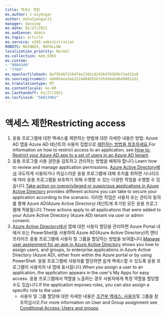 ```yaml
---
title: 액세스 제한
ms.author: v-aiyengar
author: AshaIyengar21
manager: dansimp
ms.date: 01/27/2021
ms.audience: Admin
ms.topic: article
ms.service: o365-administration
ROBOTS: NOINDEX, NOFOLLOW
localization_priority: Normal
ms.collection: Adm_O365
ms.custom:
- "9004349"
- "7769"
ms.openlocfilehash: 8af9546f219474e2382cd2436470385bf3ad31e8
ms.sourcegitcommit: eb685eea3ab312d404d55bfd5594a5d6d68811d1
ms.translationtype: MT
ms.contentlocale: ko-KR
ms.lasthandoff: 01/27/2021
ms.locfileid: "50013982"
---
```

# <a name="restricting-access"></a><span data-ttu-id="10f97-102">액세스 제한</span><span class="sxs-lookup"><span data-stu-id="10f97-102">Restricting access</span></span>

1. <span data-ttu-id="10f97-103">응용 프로그램에 대한 액세스를 제한하는 방법에 대한 자세한 내용은 방법: Azure AD 앱을 Azure AD 테넌트의 사용자 집합으로 [제한하는 방법을 참조하세요.](https://docs.microsoft.com/azure/active-directory/develop/howto-restrict-your-app-to-a-set-of-users)</span><span class="sxs-lookup"><span data-stu-id="10f97-103">For information on how to restrict access to an application, see [How to: Restrict your Azure AD app to a set of users in an Azure AD tenant](https://docs.microsoft.com/azure/active-directory/develop/howto-restrict-your-app-to-a-set-of-users).</span></span>
1. <span data-ttu-id="10f97-104">응용 프로그램 사용 권한을 검토하고 관리하는 방법을 배워야 합니다.</span><span class="sxs-lookup"><span data-stu-id="10f97-104">Learn how to review and manage application permissions.</span></span> <span data-ttu-id="10f97-105">[Azure Active Directory에서](https://docs.microsoft.com/azure/active-directory/manage-apps/manage-application-permissions#control-access-to-an-application) 과도하게 사용되거나 의심스러운 응용 프로그램에 대해 조치를 취하면 시나리오에 따라 응용 프로그램을 보호하기 위해 수행할 수 있는 다양한 작업을 수행할 수 있습니다.</span><span class="sxs-lookup"><span data-stu-id="10f97-105">[Take action on overprivileged or suspicious applications in Azure Active Directory](https://docs.microsoft.com/azure/active-directory/manage-apps/manage-application-permissions#control-access-to-an-application) provides different actions you can take to secure your application according to the scenario.</span></span> <span data-ttu-id="10f97-106">이러한 작업은 사용자 또는 관리자 동의를 통해 Azure AD(Azure Active Directory) 테넌트에 추가된 모든 응용 프로그램에 적용됩니다.</span><span class="sxs-lookup"><span data-stu-id="10f97-106">These actions apply to all applications that were added to your Azure Active Directory (Azure AD) tenant via user or admin consent.</span></span>
1. <span data-ttu-id="10f97-107">[Azure Active Directory에서](https://docs.microsoft.com/azure/active-directory/manage-apps/assign-user-or-group-access-portal#configure-an-application-to-require-user-assignment) 앱에 대한 사용자 할당을 관리하면 Azure Portal 내에서 또는 PowerShell을 사용하여 Azure AD(Azure Active Directory)의 엔터프라이즈 응용 프로그램에 사용자 및 그룹을 할당하는 방법을 보여줍니다.</span><span class="sxs-lookup"><span data-stu-id="10f97-107">[Manage user assignment for an app in Azure Active Directory](https://docs.microsoft.com/azure/active-directory/manage-apps/assign-user-or-group-access-portal#configure-an-application-to-require-user-assignment) shows you how to assign users, and groups, to enterprise applications in Azure Active Directory (Azure AD), either from within the Azure portal or by using PowerShell.</span></span> <span data-ttu-id="10f97-108">응용 프로그램에 사용자를 할당하면 쉽게 액세스할 수 있도록 응용 프로그램이 사용자의 내 앱에 표시됩니다.</span><span class="sxs-lookup"><span data-stu-id="10f97-108">When you assign a user to an application, the application appears in the user's My Apps for easy access.</span></span> <span data-ttu-id="10f97-109">응용 프로그램에서 역할을 노출하는 경우 사용자에게 특정 역할을 할당할 수도 있습니다.</span><span class="sxs-lookup"><span data-stu-id="10f97-109">If the application exposes roles, you can also assign a specific role to the user.</span></span>
    - <span data-ttu-id="10f97-110">사용자 및 그룹 할당에 대한 자세한 내용은 [조건부 액세스: 사용자](https://docs.microsoft.com/azure/active-directory/conditional-access/concept-conditional-access-users-groups)및 그룹을 참조하십시오.</span><span class="sxs-lookup"><span data-stu-id="10f97-110">For more information on User and Group assignment see [Conditional Access: Users and groups](https://docs.microsoft.com/azure/active-directory/conditional-access/concept-conditional-access-users-groups).</span></span>
